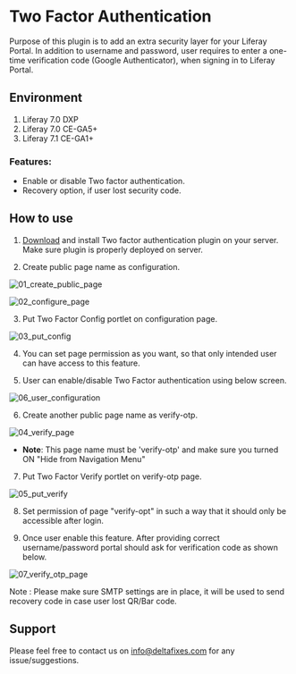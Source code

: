 # Two Factor Authentication
Purpose of this plugin is to add an extra security layer for your Liferay Portal. In addition to username and password, user requires to enter a one-time verification code (Google Authenticator), when signing in to Liferay Portal.

## Environment
1. Liferay 7.0 DXP 
2. Liferay 7.0 CE-GA5+
3. Liferay 7.1 CE-GA1+

### Features:
* Enable or disable Two factor authentication.
* Recovery option, if user lost security code.

## How to use
1. [Download](https://web.liferay.com/marketplace/-/mp/application/169488626) and install Two factor authentication plugin on your server. Make sure plugin is properly deployed on server.

2. Create public page name as configuration.

![01_create_public_page](https://user-images.githubusercontent.com/27973508/63684132-cb2d6c00-c819-11e9-931c-22cdd6ec9a99.JPG)

![02_configure_page](https://user-images.githubusercontent.com/27973508/63684133-cb2d6c00-c819-11e9-9759-66a51fca6807.jpg)

3. Put Two Factor Config portlet on configuration page.

![03_put_config](https://user-images.githubusercontent.com/27973508/63684138-cc5e9900-c819-11e9-99e2-0f1a7dfabf41.jpg)

4. You can set page permission as you want, so that only intended user can have access to this feature.

5. User can enable/disable Two Factor authentication using below screen.

![06_user_configuration](https://user-images.githubusercontent.com/27973508/63690276-d4bed000-c829-11e9-9b3a-5c5ead01f3e6.jpg)

6. Create another public page name as verify-otp.

![04_verify_page](https://user-images.githubusercontent.com/27973508/63684137-cbc60280-c819-11e9-9457-a6ad433bf6e2.jpg)

- **Note**:  This page name must be 'verify-otp' and make sure you turned ON "Hide from Navigation Menu"

7. Put Two Factor Verify portlet on verify-otp page.

![05_put_verify](https://user-images.githubusercontent.com/27973508/63684131-ca94d580-c819-11e9-9fc8-6cda23da6cd0.jpg)

8. Set permission of page "verify-opt" in such a way that it should only be accessible after login.

9. Once user enable this feature. After providing correct username/password portal should ask for verification code as shown below. 

![07_verify_otp_page](https://user-images.githubusercontent.com/27973508/63687136-66760f80-c821-11e9-8498-787389cabba8.JPG)

Note : Please make sure SMTP settings are in place, it will be used to send recovery code in case user lost QR/Bar code. 

## Support
   Please feel free to contact us on info@deltafixes.com for any issue/suggestions.
